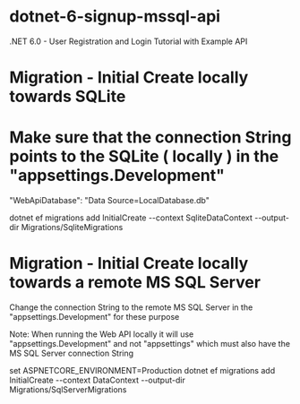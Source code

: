 # dotnet-6-signup-mssql-api

.NET 6.0 - User Registration and Login Tutorial with Example API

# Migration - Initial Create locally towards SQLite
# Make sure that the connection String points to the SQLite ( locally ) in the "appsettings.Development" 

"WebApiDatabase": "Data Source=LocalDatabase.db"

dotnet ef migrations add InitialCreate --context SqliteDataContext --output-dir Migrations/SqliteMigrations 

# Migration - Initial Create locally towards a remote MS SQL Server

Change the connection String to the remote MS SQL Server in the "appsettings.Development" for these purpose

Note: When running the Web API locally it will use "appsettings.Development" 
and not "appsettings" which must also have the MS SQL Server connection String

set ASPNETCORE_ENVIRONMENT=Production
dotnet ef migrations add InitialCreate --context DataContext --output-dir Migrations/SqlServerMigrations
